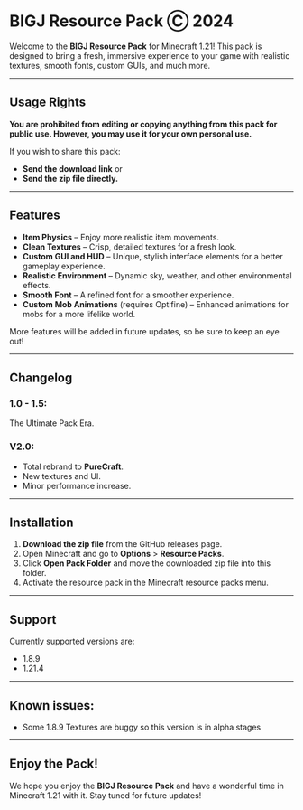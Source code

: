 # BIGJ Resource Pack Ⓒ 2024

Welcome to the **BIGJ Resource Pack** for Minecraft 1.21! This pack is designed to bring a fresh, immersive experience to your game with realistic textures, smooth fonts, custom GUIs, and much more. 

---

## Usage Rights

**You are prohibited from editing or copying anything from this pack for public use. However, you may use it for your own personal use.**

If you wish to share this pack:
- **Send the download link** or
- **Send the zip file directly.**

---

## Features

- **Item Physics** – Enjoy more realistic item movements.
- **Clean Textures** – Crisp, detailed textures for a fresh look.
- **Custom GUI and HUD** – Unique, stylish interface elements for a better gameplay experience.
- **Realistic Environment** – Dynamic sky, weather, and other environmental effects.
- **Smooth Font** – A refined font for a smoother experience.
- **Custom Mob Animations** (requires Optifine) – Enhanced animations for mobs for a more lifelike world.

More features will be added in future updates, so be sure to keep an eye out!

---

## Changelog

### **1.0 - 1.5:**
The Ultimate Pack Era.

### **V2.0:**
- Total rebrand to **PureCraft**.
- New textures and UI.
- Minor performance increase.

---

## Installation

1. **Download the zip file** from the GitHub releases page.
2. Open Minecraft and go to **Options** > **Resource Packs**.
3. Click **Open Pack Folder** and move the downloaded zip file into this folder.
4. Activate the resource pack in the Minecraft resource packs menu.

---
## Support

Currently supported versions are:
- 1.8.9
- 1.21.4
---
## Known issues:

- Some 1.8.9 Textures are buggy so this version is in alpha stages
---

## Enjoy the Pack!

We hope you enjoy the **BIGJ Resource Pack** and have a wonderful time in Minecraft 1.21 with it. Stay tuned for future updates!
